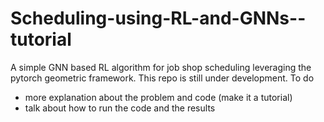 # Scheduling-using-RL-and-GNNs--tutorial
A simple GNN based RL algorithm for job shop scheduling leveraging the pytorch geometric framework. This repo is still under development. To do

- more explanation about the problem and code (make it a tutorial)
- talk about how to run the code and the results

